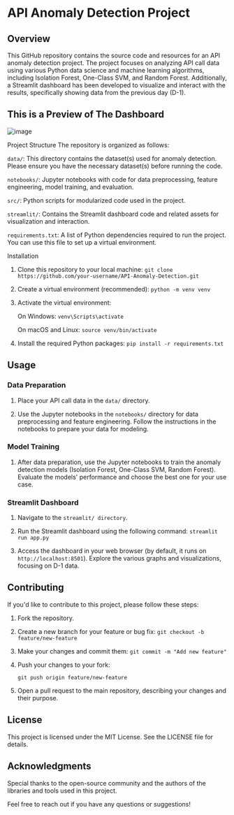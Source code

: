 # API Anomaly Detection Project

## Overview

This GitHub repository contains the source code and resources for an API anomaly detection project. The project focuses on analyzing API call data using various Python data science and machine learning algorithms, including Isolation Forest, One-Class SVM, and Random Forest. Additionally, a Streamlit dashboard has been developed to visualize and interact with the results, specifically showing data from the previous day (D-1).

## This is a Preview of The Dashboard
![image](https://github.com/Prime-AI28/API-Anomaly-Detector/assets/67257584/7dbf48a0-1eb5-4667-a781-44c177facf9c)


Project Structure
The repository is organized as follows:

`data/`: This directory contains the dataset(s) used for anomaly detection. Please ensure you have the necessary dataset(s) before running the code.

`notebooks/`: Jupyter notebooks with code for data preprocessing, feature engineering, model training, and evaluation.

`src/`: Python scripts for modularized code used in the project.

`streamlit/`: Contains the Streamlit dashboard code and related assets for visualization and interaction.

`requirements.txt`: A list of Python dependencies required to run the project. You can use this file to set up a virtual environment.

Installation
1. Clone this repository to your local machine:
    ```git clone https://github.com/your-username/API-Anomaly-Detection.git```

2. Create a virtual environment (recommended):
    ```python -m venv venv```

3. Activate the virtual environment:

    On Windows:
        ```venv\Scripts\activate```
   
    On macOS and Linux:
        ```source venv/bin/activate```

5. Install the required Python packages:
    ```pip install -r requirements.txt```

## Usage

### Data Preparation

1. Place your API call data in the `data/` directory.

2. Use the Jupyter notebooks in the `notebooks/` directory for data preprocessing and feature engineering. Follow the instructions in the notebooks to prepare your data for modeling.

### Model Training
1. After data preparation, use the Jupyter notebooks to train the anomaly detection models (Isolation Forest, One-Class SVM, Random Forest). Evaluate the models' performance and choose the best one for your use case.

### Streamlit Dashboard
1. Navigate to the `streamlit/ directory`.

2. Run the Streamlit dashboard using the following command:
    ```streamlit run app.py```
3. Access the dashboard in your web browser (by default, it runs on `http://localhost:8501`). Explore the various graphs and visualizations, focusing on D-1 data.

## Contributing
If you'd like to contribute to this project, please follow these steps:

1. Fork the repository.

2. Create a new branch for your feature or bug fix:
    ```git checkout -b feature/new-feature```

3. Make your changes and commit them:
    ```git commit -m "Add new feature"```

4. Push your changes to your fork:

    ```git push origin feature/new-feature```

5. Open a pull request to the main repository, describing your changes and their purpose.

## License
This project is licensed under the MIT License. See the LICENSE file for details.

## Acknowledgments
Special thanks to the open-source community and the authors of the libraries and tools used in this project.

Feel free to reach out if you have any questions or suggestions!

